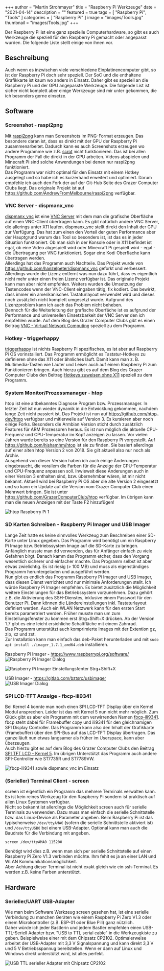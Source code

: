 +++
author = "Martin Strohmayer"
title = "Raspberry Pi Werkzeuge"
date = "2021-04-14"
description = ""
featured = true
tags = [
    "Raspberry Pi", "Tools"
]
categories = [
    "Raspberry Pi"
]
image = "images/Tools.jpg"
thumbnail = "images/Tools.jpg"
+++

Der Raspberry Pi ist eine ganz spezielle Computerhardware, so gibt es auch Werkzeuge die speziell für den Raspberry Pi gemacht oder angepasst wurden. Die folgende Liste stellt einige von ihnen vor.  
<!--more-->

## Beschreibung

Auch wenn es inzwischen viele verschiedene Einplatinencomputer gibt, so ist der Raspberry Pi doch sehr speziell. Der SoC und die enthaltene Grafikkarte ist kaum wo anders in Einsatz.
Daher gibt es speziell an die Raspberry Pi und der GPU angepasste Werkzeuge. Die folgende List ist sicher nicht komplett aber einige Werkzeuge sind mir unter gekommen, die ich besonders gerne einsetze.

## Software

### Screenshot - raspi2png

Mit [raspi2png](https://github.com/GrazerComputerClub/raspi2png) kann man Screenshots im PNG-Format erzeugen. Das besondere daran ist, dass es direkt mit der GPU der Raspberry Pi zusammenarbeitet.
Dadurch kann es auch Screenshots erzeugen wo andere Programme wie z.B. [scrot](https://wiki.ubuntuusers.de/Scrot/) nicht funktionieren. Das ist bei allen Programm der Fall die direkt in der GPU arbeiten. Videos abspielen und Minecraft Pi sind solche Anwendungen bei denen nur raspi2png funktioniert.  
Das Programm war nicht optimal für den Einsatz mit einem Hotkey ausgelegt und so habe ich es kurzerhand erweitert und optimiert. Darum empfehle ich auch den Fork der auf der Git-Hub Seite des Grazer Computer Clubs liegt. Das originale Projekt ist auf https://github.com/AndrewFromMelbourne/raspi2png verfügbar.

### VNC Server - dispmanx_vnc

[dispmanx_vnc](https://github.com/patrikolausson/dispmanx_vnc) ist eine [VNC Server](https://de.wikipedia.org/wiki/Virtual_Network_Computing) mit dem man die grafische Oberfläche auf einen VNC-Client übertragen kann. Es gibt natürlich andere VNC Server, die allerings unter X11 laufen. dispmanx_vnc stellt direkt den Inhalt der GPU zur Verfügung. Das hat zum einen den Vorteil der guten Performance aber der Hauptgrund warum das Tool so besonders ist, ist das es in jeder Situation funktioniert. Ob man sich in der Konsole oder in X11 befindet ist egal, ob eine Video abgespielt wird oder Minecraft Pi gespielt wird - egal - die Übertragung per VNC funktioniert. Sogar eine Kodi Oberflache kann übertragen werden.  
Allerdings hat das Programm auch Nachteile. Das Projekt wurde von https://github.com/hanzelpeter/dispmanx_vnc geforkt und verbessert. Allerdings wurde die Lizenz entfernt was nun dazu führt, dass es eigentlich nicht mehr unter einen freien Lizenz verfügbar ist. Das originale Projekt kann man aber nicht empfehlen. Weiters wurden die Umsetzung der Tastencodes wenn der VNC-Client eingaben tätig, fix kodiert. Das bewirkt, dass immer ein amerikanisches Tastaturlayout verwendet wird und dieses noch zusätzlich nicht komplett umgesetzt wurde.
Aufgrund des Lizenzproblem kann ich auch das Problem nicht beheben.  
Dennoch für die Weiterleitung der grafische Oberfäche ist es aufgrund der Performance und universellen Einsetzbarkeit der VNC Server den ich empfehlen würde. Auf dem Blog des Grazer Computer Clubs gibt es einen Beitrag [VNC - Virtual Network Computing](https://blog.gc2.at/post/vnc/) speziell zu dem Programm.  


### Hotkey - triggerhappy

[triggerhappy](http://manpages.ubuntu.com/manpages/precise/man1/thd.1.html) ist nichts Raspberry Pi spezifisches, es ist aber auf Raspberry Pi OS vorinstalliert. Das Programm ermöglicht es Tastatur-Hotkeys zu definieren ohne das X11 oder ähnliches läuft. Damit kann man z. B. Multimedia-Tasten wie Lauter und Leiser auch auf einem Raspberry Pi zum Funktionieren bringen. 
Auch hierzu gibt es auf dem Blog des Grazer Computer Clubs den Beitrag [Hotkeys zuweisen ohne X11](https://blog.gc2.at/post/hotkeys-zuweisen-ohne-x11/) speziell zu dem Programm. 


### System Monitor/Prozessmanager - htop

htop ist eine altbekanntes Diagnose Program bzw. Prozessmanager. In letzter Zeit ist nun wieder dynamik in die Entwicklung gekommen, nachdem lange Zeit nicht passiert ist. Das Projekt ist nun auf https://github.com/htop-dev/htop verfügbar und mitlerweile auf Version 3. Es kursieren aber noch einige Forks. Besonders die Armbian Version sticht durch zusätzlich Features für ARM Prozessoren heraus. Es ist nun möglich die aktuelle CPU-Frequenz und CPU-Temperatur im Kopf anzeigen zu lassen. Vor vielen Jahren wurde bereits so eine Version für den Raspberry Pi vorgestellt. Auf https://github.com/hishamhm/htop ist sie zu finden. Sie basiert allerdings auf einer alten htop Version 2 von 2018. Sie gilt aktuell also nur noch als Archiv.  
Ausgehend von dieser Version haben ich auch einige Änderungen eingebraucht, die vorallem die Farben für die Anzeige der CPU-Temperatur und CPU-Frequenz anpassen soll. Inwieweit diese Änderungen auch in einer Version 3 enthalten sind, bzw. übernehmbar wären, ist mir nicht bekannt. Aktuell wird bei Raspberry Pi OS aber die alte Version 2 eingesetzt und so kann ein Update auf die Version vom Grazer Computer Club einen Mehrwert bringen. Sie ist unter https://github.com/GrazerComputerClub/htop verfügbar. Im übrigen kann man die neuen Anzeigen mit der Taste F2 hinzufügen!

![htop Raspberry Pi 1](../../images/htop_Pi1.png)
 

### SD Karten Schreiben - Raspberry Pi Imager und USB Imager

Lange Zeit hatte es keine sinnvolles Werkzeug zum Beschreiben einer SD-Karte unter Linux gegeben. Das Programm wird benötigt um ein Raspberry Pi Image bzw. Betriebssystem Image auf die SD-Karte zu bringen. Anfänglich musste man dd verwenden, das für Anfänger einfach zu viele Gefahren birgt. Danach kamm das Programm etcher, dass den Vorgang wesentlich sicherer und einfacher machte. Das Programm selbst ist aber etwas zwielichtig. Es ist riesig (> 100 MB) und muss als eigenständiges Programm heruntergeladen und ausgeführt werden.  
Nun gibt es endlich das Programm Raspberry Pi Imager und USB Imager, dass diesen Dienst verrichtet und nur minimale Anforderungen stellt. Ich würde Raspberry Pi Imager empfehlen. Es bietet zusätzlich die Möglichkeit weitere Einstellungen für das Betriebssystem vorzunehmen. Dazu gehört z.B. die Aktivierung des SSH-Dienstes, inklusive einem Passwort für den Benutzer Pi. Dann können die Ländereinstellungen inkl. Tastaturlayout definiert werden. Auch ein WLAN Netzwerk kann für den ersten Start bereits parametriert werden. Früher musste man um zum Einstellungsfenster zu kommen erst Strg+Shift+X drücken. Ab der Version 1.7 gibt es eine leicht ersichliche Schaltfläche mit einem Zahnrad.  
Das Programm unterstützt auch komprimierte Images mit der Extention gz, zip, xz und zst.  
Zur Installation kann man einfach das deb-Paket herunterladen und mit ``sudo apt install ./imager_1.7.1_amd64.deb`` installieren.

  
Raspberry Pi Imager - https://www.raspberrypi.org/software/  
![Raspberry Pi Imager Dialog](../../images/Raspberry_Pi_Imager_v1.7.1.png)

![Raspberry Pi Imager Einstellungsfenter Strg+Shift+X](../../images/Raspberry_Pi_Imager_v1.7.1_Einstellungen.png)

USB Imager - https://gitlab.com/bztsrc/usbimager  
![USB Imager Dialog](../../images/USBImager_1.0.6.png)



### SPI LCD-TFT Anzeige - fbcp-ili9341

Bei Kernel 4 konnte man noch einen SPI LCD-TFT Display über ein Kernel Modul ansprechen. Leider ist das mit Kernel 5 nun nicht mehr möglich. Zum Glück gibt es aber ein Programm mit dem verwirrenden Namen [fbcp-ili9341](https://github.com/juj/fbcp-ili9341). fbcp steht dabei für Framebuffer copy und ili9341 für den gleichnamigen SPI Display Controller. Das Programm kann also den Inhalt der Grafikkarte (Framebuffer) über den SPI-Bus auf das LCD-TFT Display übertragen. Das ganze läuft nun etwas langsamer als früher im Userspace, kann aber überzeugen.  
Auch hierzu gibt es auf dem Blog des Grazer Computer Clubs den Beitrag [SPI TFT LCD - Kernel 5](https://blog.gc2.at/post/spi-tft-lcd-kernel5/). Im übrigen Unterstützt das Programm auch andere SPI-Controller wie ST7735R und ST7789VW.

![fbcp-ili9341 sowie dispmanx_vnc im Einsatz](../../images/fbcp-ili9341.jpg)


### (Serieller) Terminal Client - screen

screen ist eigentlich ein Programm das mehrere Terminals verwalten kann. Es ist kein reines Werkzeug für den Raspberry Pi sondern ist praktisch auf allen Linux Systemen verfügbar.  
Nicht so bekannt ist allerdings die Möglichkeit screen auch für serielle Terminals zu verwenden. Dazu muss man einfach die serielle Schnittstelle bzw. das Linux-Device als Parameter angeben. Beim Raspberry Pi ist das typischerweise ``/dev/ttyAMA0`` (sofern die serielle Schnittstelle aktiviert ist) und  ``/dev/ttyUSB0`` bei einem USB-Adapter.
Optional kann man auch die Baudrate für die Verbindung mit angeben.

``screen /dev/ttyAMA0 115200``

Benötigt wird dies z.B. wenn man sich per serielle Schnittstelle auf einen Raspberry Pi Zero V1.3 verbinden möchte. Ihm fehlt es ja an einer LAN und WLAN Kommunikationsmöglichkeit.  
Aber Achtung dieser Terminal ist nicht exakt gleich wie ein ssh-Terminal. Es werden z.B. keine Farben unterstützt.



## Hardware

### Serieller/UART USB-Adapter

Wie man beim Software Werkzeug screen gesehen hat, ist eine serielle Verbindung zu manchen Geräten wie einem Raspberry Pi Zero V1.3 oder einem Microkontroller (z.B. ESP-01 oder Blue Pill) ganz nützlich.  
Daher würde ich jeder Bastlerin und jedem Bastler empfehlen einen USB-TTL-Seriell Adapter bzw. "USB to TTL serial cable" in die Werkzeugkiste zu geben. Beispielweise einer mit dem Chipsatz CP2102. Optimalerweise arbeitet der USB-Adapter mit 3,3 V Signalspannung und kann direkt 3,3 V und 5 V Betriebsspannug bereitstellen. Wenn er dann auf Linux und Windows direkt unterstützt wird, ist alles perfekt.

![USB TTL serieller Adapter mit Chipsatz CP2102](../../images/CP2102.jpg)
